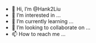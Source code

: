 - 👋 Hi, I’m @Hank2Liu
- 👀 I’m interested in ...
- 🌱 I’m currently learning ...
- 💞️ I’m looking to collaborate on ...
- 📫 How to reach me ...

<!---
Hank2Liu/Hank2Liu is a ✨ special ✨ repository because its `README.md` (this file) appears on your GitHub profile.
You can click the Preview link to take a look at your changes.
--->
